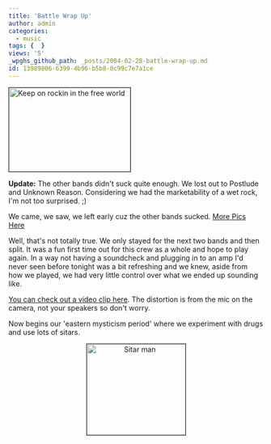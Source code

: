 ```yaml
---
title: 'Battle Wrap Up'
author: admin
categories:
  - music
tags: {  }
views: '5'
_wpghs_github_path: _posts/2004-02-28-battle-wrap-up.md
id: 13989806-6399-4b96-b5b8-0c99c7e7a1ce
---
```

<div><img src="http://www.mennoboy.com/chris/images/battle/battle-Thumbnails/1.jpg" width="240" height="166" border="1" alt="Keep on rockin in the free world"></div>
<p><b>Update:</b> The other bands didn't suck quite enough.  We lost out to Postlude and Unknown Reason.  Considering we had the marketability of a wet rock, I'm not too surprised.  ;)</p>
<p>We came, we saw, we left early cuz the other bands sucked. <a href="http://www.mennoboy.com/chris/images/battle/battle.html">More Pics Here</a></p>
<p>Well, that's not totally true.  We only stayed for the next two bands and then split.  It was a fun first time out for this crew as a whole and hope to play again.  In a way not having a soundcheck and plugging in to an amp I'd never seen before tonight was a bit refreshing and we knew, aside from how we played, we had very little control over what we ended up sounding like.</p>
<p><a href="http://homepage.mac.com/nothedge/Movies/iMovieTheater33.html">You can check out a video clip here</a>.  The distortion is from the mic on the camera, not your speakers so don't worry.</p>
<p>Now begins our 'eastern mysticism period' where we experiment with drugs and use lots of sitars.</p>
<div align="center"><img src="http://www.mennoboy.com/chris/images/battle/battle-Thumbnails/6.jpg" border="1" width="195" height="180" alt="Sitar man"></div>
